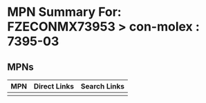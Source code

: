 



# MPN Summary For: FZECONMX73953 > con-molex : 7395-03

## MPNs
  

|MPN|Direct Links|Search Links|
| :--- | :--- | :--- |
||||
